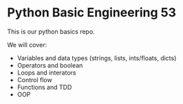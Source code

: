 # Python Basic Engineering 53

This is our python basics repo.

We will cover:
- Variables and data types (strings, lists, ints/floats, dicts)
- Operators and boolean
- Loops and interators
- Control flow
- Functions and TDD
- OOP
